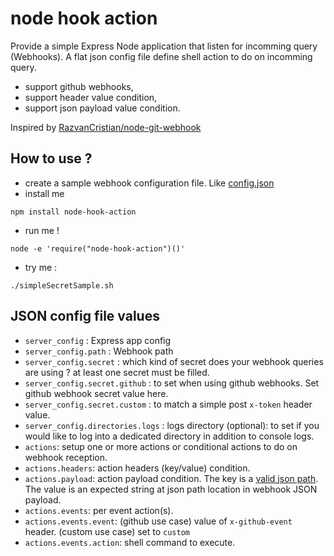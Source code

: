 # node hook action

Provide a simple Express Node application that listen for incomming query (Webhooks). A flat json config file define shell action to do on incomming query.
- support github webhooks,
- support header value condition,
- support json payload value condition.

Inspired by [RazvanCristian/node-git-webhook](https://github.com/RazvanCristian/node-git-webhook/blob/master/src/index.ts)

## How to use ?

- create a sample webhook configuration file. Like [config.json](config.json)
- install me

```
npm install node-hook-action
```

- run me !
```
node -e 'require("node-hook-action")()'
```

- try me :
```
./simpleSecretSample.sh
```
## JSON config file values

* `server_config` : Express app config 
* `server_config.path` : Webhook path 
* `server_config.secret` : which kind of secret does your webhook queries are using ? at least one secret must be filled.
* `server_config.secret.github` : to set when using github webhooks. Set github webhook secret value here.
* `server_config.secret.custom` : to match a simple post `x-token` header value.
* `server_config.directories.logs` : logs directory (optional): to set if you would like to log into a dedicated 
directory in addition to console logs.
* `actions`: setup one or more actions or conditional actions to do on webhook reception.
* `actions.headers`: action headers (key/value) condition.
* `actions.payload`: action payload condition. 
The key is a [valid json path](https://www.npmjs.com/package/jsonpath).
The value is an expected string at json path location in webhook JSON payload. 
* `actions.events`: per event action(s). 
* `actions.events.event`: (github use case) value of `x-github-event` header. (custom use case) set to `custom`
* `actions.events.action`: shell command to execute.
